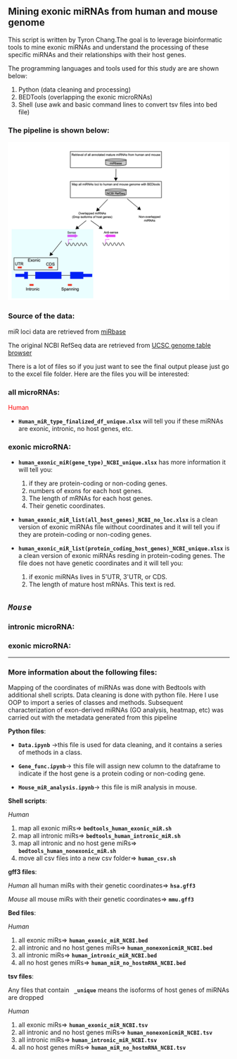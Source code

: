 ##               Mining exonic miRNAs from human and mouse genome


This script is written by Tyron Chang.The goal is to leverage bioinformatic tools to mine exonic miRNAs and understand the processing of these specific miRNAs and their relationships with their host genes.

The programming languages and tools used for this study are are shown below:
1. Python (data cleaning and processing)
2. BEDTools (overlapping the exonic microRNAs)
3. Shell (use awk and basic command lines to convert tsv files into bed file)


### The pipeline is shown below:
![Model](./pipeline.png)

### Source of the data:

miR loci data are retrieved from [miRbase](https://www.mirbase.org/download/)

The original NCBI RefSeq data are retrieved from [UCSC genome table browser](https://genome.ucsc.edu/cgi-bin/hgTables)







There is a lot of files so if you just want to see the final output please just go to the excel file folder. Here are the files you will be interested:

### **all microRNAs:**

<div style="color: red;">Human</div>

* **`Human_miR_type_finalized_df_unique.xlsx`** will tell you if these miRNAs are exonic, intronic, no host genes, etc.

### **exonic microRNA:**

* **`human_exonic_miR(gene_type)_NCBI_unique.xlsx`** has more information it will tell you:
    1. if they are protein-coding or non-coding genes.
    2. numbers of exons for each host genes.
    3. The length of mRNAs for each host genes.
    4. Their genetic coordinates.

* **`human_exonic_miR_list(all_host_genes)_NCBI_no_loc.xlsx`** is a clean version of exonic miRNAs file without coordinates and it will tell you if they are protein-coding or non-coding genes.



* **`human_exonic_miR_list(protein_coding_host_genes)_NCBI_unique.xlsx`** is a clean version of exonic miRNAs resding in protein-coding genes. The file does not have genetic coordinates and it will tell you:

    1. if exonic miRNAs lives in 5'UTR, 3'UTR, or CDS.
    2. The length of mature host mRNAs.
This text is red.
## *`Mouse`*

### **intronic microRNA:**

### **exonic microRNA:**

-----------------------------------------------------------------------------------------------


### More information about the following files:
Mapping of the coordinates of miRNAs was done with Bedtools with additional shell scripts. Data cleaning is done with python file. Here I use OOP to import a series of classes and methods. Subsequent characterization of exon-derived miRNAs (GO analysis, heatmap, etc) was carried out with the metadata generated from this pipeline


**Python files**:

*  **`Data.ipynb`** ->this file is used for data cleaning, and it contains a series of methods in a class.

* **`Gene_func.ipynb`**-> this file will assign new column to the dataframe to indicate if the host gene is a protein coding or non-coding gene.

* **`Mouse_miR_analysis.ipynb`**-> this file is miR analysis in mouse.


**Shell scripts**:

*Human*
1. map all exonic miRs=> **`bedtools_human_exonic_miR.sh`**
2. map all intronic miRs=> **`bedtools_human_intronic_miR.sh`**
3. map all intronic and no host gene miRs=> **`bedtools_human_nonexonic_miR.sh`**
4. move all csv files into a new csv folder=> **`human_csv.sh`**



**gff3 files**:

*Human*
all human miRs with their genetic coordinates=> **`hsa.gff3`**

*Mouse*
all mouse miRs with their genetic coordinates=> **`mmu.gff3`**


**Bed files**:

*Human*
1. all exonic miRs=> **`human_exonic_miR_NCBI.bed`**
2. all intronic and no host genes miRs=> **`human_nonexonicmiR_NCBI.bed`**
3. all intronic miRs=> **`human_intronic_miR_NCBI.bed`**
4. all no host genes miRs=> **`human_miR_no_hostmRNA_NCBI.bed`**

**tsv files**:

Any files that contain **` _unique`** means the isoforms of host genes of miRNAs are dropped

*Human*
1. all exonic miRs=> **`human_exonic_miR_NCBI.tsv`**
2. all intronic and no host genes miRs=> **`human_nonexonicmiR_NCBI.tsv`**
3. all intronic miRs=> **`human_intronic_miR_NCBI.tsv`**
4. all no host genes miRs=> **`human_miR_no_hostmRNA_NCBI.tsv`**


